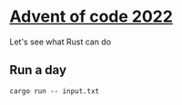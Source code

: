# [Advent of code 2022](https://adventofcode.com/)

Let's see what Rust can do

## Run a day
`cargo run -- input.txt`
